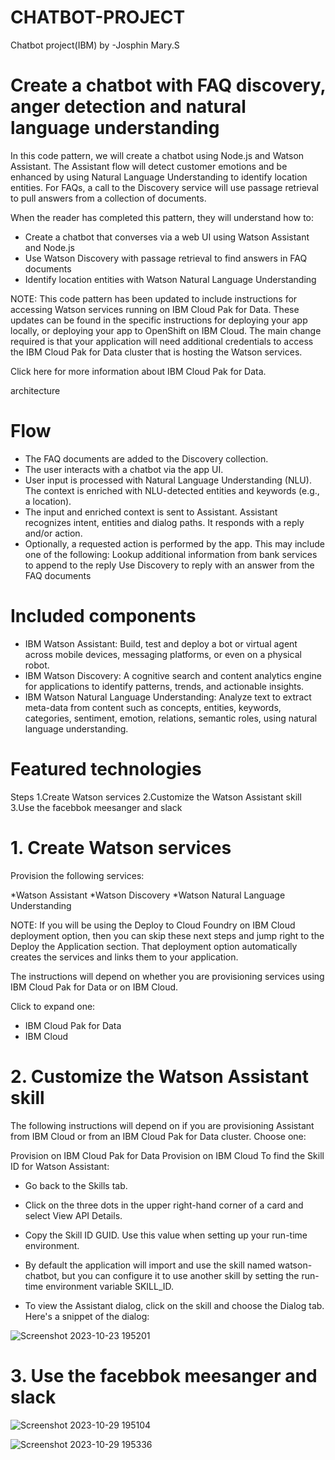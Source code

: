 # CHATBOT-PROJECT
Chatbot project(IBM)
by -Josphin Mary.S
# Create a chatbot with FAQ discovery, anger detection and natural language understanding
In this code pattern, we will create a chatbot using Node.js and Watson Assistant. The Assistant flow will detect customer emotions and be enhanced by using Natural Language Understanding to identify location entities. For FAQs, a call to the Discovery service will use passage retrieval to pull answers from a collection of documents.

When the reader has completed this pattern, they will understand how to:

* Create a chatbot that converses via a web UI using Watson Assistant and Node.js
* Use Watson Discovery with passage retrieval to find answers in FAQ documents
* Identify location entities with Watson Natural Language Understanding

NOTE: This code pattern has been updated to include instructions for accessing Watson services running on IBM Cloud Pak for Data. These updates can be found in the specific instructions for deploying your app locally, or deploying your app to OpenShift on IBM Cloud. The main change required is that your application will need additional credentials to access the IBM Cloud Pak for Data cluster that is hosting the Watson services.

Click here for more information about IBM Cloud Pak for Data.

architecture

# Flow
* The FAQ documents are added to the Discovery collection.
* The user interacts with a chatbot via the app UI.
* User input is processed with Natural Language Understanding (NLU). The context is enriched with NLU-detected entities and keywords (e.g., a location).
* The input and enriched context is sent to Assistant. Assistant recognizes intent, entities and dialog paths. It responds with a reply and/or action.
* Optionally, a requested action is performed by the app. This may include one of the following:
     Lookup additional information from bank services to append to the reply
     Use Discovery to reply with an answer from the FAQ documents
  
# Included components
* IBM Watson Assistant: Build, test and deploy a bot or virtual agent across mobile devices, messaging platforms, or even on a physical robot.
* IBM Watson Discovery: A cognitive search and content analytics engine for applications to identify patterns, trends, and actionable insights.
* IBM Watson Natural Language Understanding: Analyze text to extract meta-data from content such as concepts, entities, keywords, categories, sentiment, emotion, relations, semantic roles, using natural language 
  understanding.
  
# Featured technologies
Steps
1.Create Watson services
2.Customize the Watson Assistant skill
3.Use the facebbok meesanger and slack 
  
# 1. Create Watson services
Provision the following services:

*Watson Assistant
*Watson Discovery
*Watson Natural Language Understanding

NOTE: If you will be using the Deploy to Cloud Foundry on IBM Cloud deployment option, then you can skip these next steps and jump right to the Deploy the Application section. That deployment option automatically creates the services and links them to your application.

The instructions will depend on whether you are provisioning services using IBM Cloud Pak for Data or on IBM Cloud.

Click to expand one:

* IBM Cloud Pak for Data
* IBM Cloud

# 2. Customize the Watson Assistant skill
The following instructions will depend on if you are provisioning Assistant from IBM Cloud or from an IBM Cloud Pak for Data cluster. Choose one:

Provision on IBM Cloud Pak for Data
Provision on IBM Cloud
To find the Skill ID for Watson Assistant:

* Go back to the Skills tab.

* Click on the three dots in the upper right-hand corner of a card and select View API Details.

* Copy the Skill ID GUID. Use this value when setting up your run-time environment.

* By default the application will import and use the skill named watson-chatbot, but you can configure it to use another skill by setting the run-time environment variable SKILL_ID.
  
* To view the Assistant dialog, click on the skill and choose the Dialog tab. Here's a snippet of the dialog:
  
![Screenshot 2023-10-23 195201](https://github.com/Aneesha5008/CHATBOT-PROJECT/assets/144435424/2e34d946-bb18-468f-b395-b3d9e9513f57) 

# 3. Use the facebbok meesanger and slack


![Screenshot 2023-10-29 195104](https://github.com/Aneesha5008/CHATBOT-PROJECT/assets/144435424/b1513450-58e6-4e50-9f8e-0d449e571690)

![Screenshot 2023-10-29 195336](https://github.com/Aneesha5008/CHATBOT-PROJECT/assets/144435424/4380035a-6948-4ce9-9608-a4aae5adfd39)
